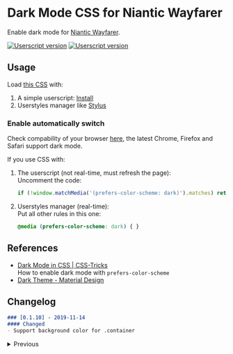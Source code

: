 # Dark Mode CSS for Niantic Wayfarer
Enable dark mode for [Niantic Wayfarer](https://wayfarer.nianticlabs.com/).

[![Userscript version](https://img.shields.io/badge/css-v0.1.10-green)](https://lucka.moe/toolkit/ingress/wayfarer-dark.css) [![Userscript version](https://img.shields.io/badge/userscript-v0.1.3-green)](https://lucka.moe/toolkit/ingress/Wayfarer-Dark-Mode.user.js)

## Usage
Load [this CSS](https://lucka.moe/toolkit/ingress/wayfarer-dark.css) with:
1. A simple userscript: [Install](https://lucka.moe/toolkit/ingress/Wayfarer-Dark-Mode.user.js)
2. Userstyles manager like [Stylus](https://github.com/openstyles/stylus "Github")

### Enable automatically switch
Check compability of your browser [here](https://developer.mozilla.org/docs/Web/CSS/@media/prefers-color-scheme "MDN"), the latest Chrome, Firefox and Safari support dark mode.

If you use CSS with: 
1. The userscript (not real-time, must refresh the page):  
   Uncomment the code:
    ```javascript
    if (!window.matchMedia('(prefers-color-scheme: dark)').matches) return;
    ```
2. Userstyles manager (real-time):  
   Put all other rules in this one:
   ```css
   @media (prefers-color-scheme: dark) { }
   ```

## References
- [Dark Mode in CSS | CSS-Tricks](https://css-tricks.com/dark-modes-with-css/)  
  How to enable dark mode with `prefers-color-scheme`
- [Dark Theme - Material Design](https://material.io/design/color/dark-theme.html)

## Changelog
```markdown
### [0.1.10] - 2019-11-14
#### Changed
- Support background color for .container
```

<details><summary>Previous</summary>
<p>

```markdown
### [0.1.9] - 2019-11-10
#### Fixed
- Bold text color in Help pages
```

```markdown
### [0.1.8] - 2019-10-26
#### Changed
- Update for category selector
- Update for known-infomation card
```

```markdown
### [0.1.7] - 2019-10-26
#### Fixed
- Title background in sub-page of settings
- Dropdown css in settings
```

```markdown
### [0.1.6] - 2019-10-16
#### Changed
- Text color

#### Fixed
- Edit: Known information
- Cancel button in dialog
- .ingress-mid-blue
```

```markdown
### [0.1.5] - 2019-10-15
#### Fixed
- Cookiebar
```

```markdown
### [0.1.4] - 2019-10-14
#### Fixed
- Nomination upgrade dialog background
- Nomination upgrade button color
```

```markdown
### [0.1.3] - 2019-10-13
#### Changed
- Support the entire Wayfarer
- Force to enter dark mode for default
```

```markdown
### [0.1.2] - 2019-10-13
#### Changed
- Run script as fast as possible, set a loop if the document.head doesn't exist
```

```markdown
### [0.1.1] - 2019-10-13
#### Changed
- CSS improved
- Run script when body exists
```

```markdown
### [0.1.0] - 2019-10-13
Initial version
```

</p>
</details>
